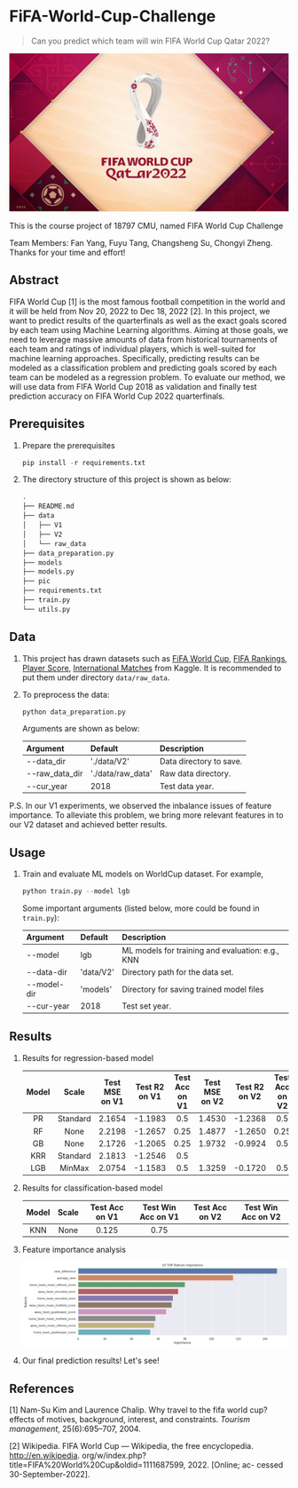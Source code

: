 # FiFA-World-Cup-Challenge

> Can you predict which team will win FIFA World Cup Qatar 2022?

![](pic/cup.jpg)

This is the course project of 18797 CMU, named FIFA World Cup Challenge

Team Members: Fan Yang, Fuyu Tang, Changsheng Su, Chongyi Zheng. Thanks for your time and effort!

## Abstract

FIFA World Cup [1] is the most famous football competition in the world and it will be held from Nov 20, 2022 to Dec 18, 2022 [2]. In this project, we want to predict results of the quarterfinals as well as the exact goals scored by each team using Machine Learning algorithms. Aiming at those goals, we need to leverage massive amounts of data from historical tournaments of each team and ratings of individual players, which is well-suited for machine learning approaches. Specifically, predicting results can be modeled as a classification problem and predicting goals scored by each team can be modeled as a regression problem. To evaluate our method, we will use data from FIFA World Cup 2018 as validation and finally test prediction accuracy on FIFA World Cup 2022 quarterfinals.

## Prerequisites

1. Prepare the prerequisites

   ```python
   pip install -r requirements.txt
   ```

2. The directory structure of this project is shown as below:

   ```python
   .
   ├── README.md
   ├── data
   │   ├── V1
   │   ├── V2
   │   └── raw_data
   ├── data_preparation.py
   ├── models
   ├── models.py
   ├── pic
   ├── requirements.txt
   ├── train.py
   └── utils.py
   ```

## Data

1. This project has drawn datasets such as [FiFA World Cup](https://www.kaggle.com/datasets/abecklas/fifa-world-cup?resource=download&select=WorldCupMatches.csv), [FIFA Rankings](https://www.kaggle.com/code/agostontorok/soccer-world-cup-2018-winner/data), [Player Score](https://www.kaggle.com/datasets/stefanoleone992/fifa-22-complete-player-dataset?select=players_22.csv), [International Matches](https://www.kaggle.com/datasets/brenda89/fifa-world-cup-2022) from Kaggle. It is recommended to put them under directory `data/raw_data`.

2. To preprocess the data:

   ```python
   python data_preparation.py
   ```

   Arguments are shown as below:

   | Argument       | Default           | Description             |
   | -------------- | ----------------- | ----------------------- |
   | --data_dir     | './data/V2'       | Data directory to save. |
   | --raw_data_dir | './data/raw_data' | Raw data directory.     |
   | --cur_year     | 2018              | Test data year.         |

P.S. In our V1 experiments, we observed the inbalance issues of feature importance. To alleviate this problem, we bring more relevant features in to our V2 dataset and achieved better results.

## Usage

1. Train and evaluate ML models on WorldCup dataset. For example,

   ```python
   python train.py --model lgb
   ```

   Some important arguments (listed below, more could be found in `train.py`):

   | Argument    | Default   | Description                                      |
   | ----------- | --------- | ------------------------------------------------ |
   | --model     | lgb       | ML models for training and evaluation: e.g., KNN |
   | --data-dir  | 'data/V2' | Directory path for the data set.                 |
   | --model-dir | 'models'  | Directory for saving trained model files         |
   | --cur-year  | 2018      | Test set year.                                   |

## Results

1. Results for regression-based model

   | Model | Scale    | Test MSE on V1 | Test R2   on V1 | Test Acc on V1 | Test MSE on V2 | Test R2  on V2 | Test Acc on V2 |
   | :---: | :------: | :------------: | :-----------: | :------------: | :-----------: | :------------: | :------------: |
   | PR    | Standard |     2.1654     | -1.1983 | 0.5 | 1.4530 | -1.2368 | 0.5 |
   | RF    | None     | 2.2198 | -1.2657 | 0.25 |     1.4877     |    -1.2650     |      0.25      |
   | GB    | None     | 2.1726 | -1.2065 | 0.25 | 1.9732 | -0.9924 | 0.5 |
   | KRR   | Standard | 2.1813 | -1.2546 | 0.5 |               |                |                 |
   | LGB   | MinMax   | 2.0754 | -1.1583 | 0.5 | 1.3259 | -0.1720 | 0.5 |

   

2. Results for classification-based model

   | Model | Scale | Test Acc on V1 | Test Win Acc on V1 | Test Acc on V2 | Test Win Acc on V2 |
   | :---: | :---: | :------------: | :----------------: | :------------: | :----------------: |
   |  KNN  | None  |     0.125      |        0.75        |                |                    |

3. Feature importance analysis

   ![](pic/feat_importance.png)

4. Our final prediction results! Let's see!

   

## References

[1] Nam-Su Kim and Laurence Chalip. Why travel to the fifa world cup? effects of motives, background, interest, and constraints. *Tourism management*, 25(6):695–707, 2004.

[2] Wikipedia. FIFA World Cup — Wikipedia, the free encyclopedia. http://en.wikipedia. org/w/index.php?title=FIFA%20World%20Cup&oldid=1111687599, 2022. [Online; ac- cessed 30-September-2022].

